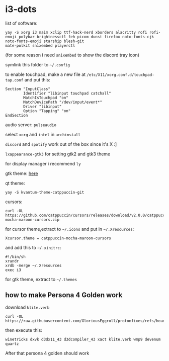 # i3-dots
list of software:
```
yay -S xorg i3 maim xclip ttf-hack-nerd xborders alacritty rofi rofi-emoji polybar brightnessctl feh picom dunst firefox noto-fonts-cjk noto-fonts-emoji starship blesh-git
mate-polkit snixembed playerctl
```
(for some reason i need `snixembed` to show the discord tray icon)

symlink this folder to `~/.config`

to enable touchpad, make a new file at `/etc/X11/xorg.conf.d/touchpad-tap.conf` and put this:
```
Section "InputClass"
        Identifier "libinput touchpad catchall"
        MatchIsTouchpad "on"
        MatchDevicePath "/dev/input/event*"
        Driver "libinput"
        Option "Tapping" "on"
EndSection
```
audio server: `pulseaudio`

select `xorg` and `intel` in `archinstall`

`discord` and `spotify` work out of the box since it's X :]

`lxappearance-gtk3` for setting gtk2 and gtk3 theme

for display manager i recommend `ly`

gtk theme: [here](https://github.com/Fausto-Korpsvart/Catppuccin-GTK-Theme)

qt theme:
```
yay -S kvantum-theme-catppuccin-git
```

cursors:
```
curl -OL https://github.com/catppuccin/cursors/releases/download/v2.0.0/catppuccin-mocha-maroon-cursors.zip
```
for cursor theme,extract to `~/.icons` and put in `~/.Xresources`:
```
Xcursor.theme = catppuccin-mocha-maroon-cursors
```
and add this to `~/.xinitrc`:
```
#!/bin/sh
xrandr
xrdb -merge ~/.Xresources
exec i3
```
for gtk theme, extract to `~/.themes`

## how to make Persona 4 Golden work
download `klite.verb`
```
curl -OL https://raw.githubusercontent.com/GloriousEggroll/protonfixes/refs/heads/master/verbs/klite.verb
```
then execute this:
```
winetricks dxvk d3dx11_43 d3dcompiler_43 xact klite.verb wmp9 devenum quartz
```
After that persona 4 golden should work
